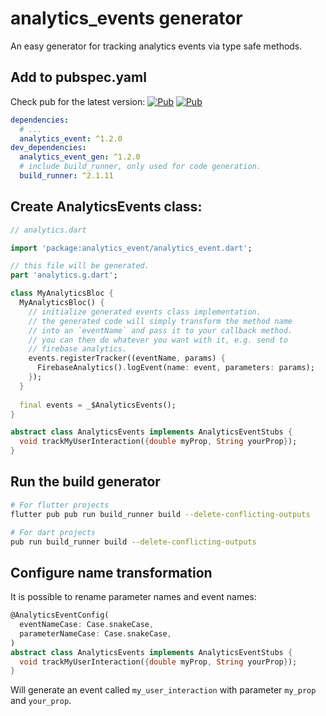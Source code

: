 # analytics_events generator

An easy generator for tracking analytics events via type safe methods.

## Add to pubspec.yaml

Check pub for the latest version: 
[![Pub](https://img.shields.io/pub/v/analytics_event?color=green)](https://pub.dev/packages/analytics_event/)
[![Pub](https://img.shields.io/pub/v/analytics_event_gen?color=green)](https://pub.dev/packages/analytics_event_gen/)

```yaml
dependencies:
  # ...
  analytics_event: ^1.2.0
dev_dependencies:
  analytics_event_gen: ^1.2.0
  # include build_runner, only used for code generation.
  build_runner: ^2.1.11

```

## Create AnalyticsEvents class:

```dart
// analytics.dart

import 'package:analytics_event/analytics_event.dart';

// this file will be generated.
part 'analytics.g.dart';

class MyAnalyticsBloc {
  MyAnalyticsBloc() {
    // initialize generated events class implementation.
    // the generated code will simply transform the method name
    // into an `eventName` and pass it to your callback method.
    // you can then do whatever you want with it, e.g. send to 
    // firebase analytics.
    events.registerTracker((eventName, params) {
      FirebaseAnalytics().logEvent(name: event, parameters: params);
    });
  }
  
  final events = _$AnalyticsEvents();
}

abstract class AnalyticsEvents implements AnalyticsEventStubs {
  void trackMyUserInteraction({double myProp, String yourProp});
}
```

## Run the build generator

```sh
# For flutter projects
flutter pub pub run build_runner build --delete-conflicting-outputs

# For dart projects
pub run build_runner build --delete-conflicting-outputs
```

## Configure name transformation

It is possible to rename parameter names and event names:

```dart
@AnalyticsEventConfig(
  eventNameCase: Case.snakeCase,
  parameterNameCase: Case.snakeCase,
)
abstract class AnalyticsEvents implements AnalyticsEventStubs {
  void trackMyUserInteraction({double myProp, String yourProp});
}
```

Will generate an event called `my_user_interaction` with parameter `my_prop` and `your_prop`.
